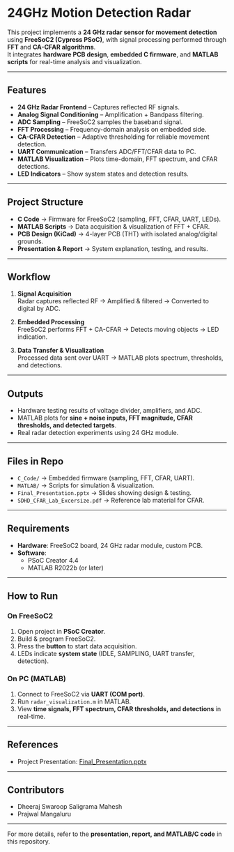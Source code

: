# 24GHz Motion Detection Radar

This project implements a **24 GHz radar sensor for movement detection** using **FreeSoC2 (Cypress PSoC)**, with signal processing performed through **FFT** and **CA-CFAR algorithms**.  
It integrates **hardware PCB design**, **embedded C firmware**, and **MATLAB scripts** for real-time analysis and visualization.

---

## Features
- **24 GHz Radar Frontend** – Captures reflected RF signals.
- **Analog Signal Conditioning** – Amplification + Bandpass filtering.
- **ADC Sampling** – FreeSoC2 samples the baseband signal.
- **FFT Processing** – Frequency-domain analysis on embedded side.
- **CA-CFAR Detection** – Adaptive thresholding for reliable movement detection.
- **UART Communication** – Transfers ADC/FFT/CFAR data to PC.
- **MATLAB Visualization** – Plots time-domain, FFT spectrum, and CFAR detections.
- **LED Indicators** – Show system states and detection results.

---

## Project Structure
- **C Code** → Firmware for FreeSoC2 (sampling, FFT, CFAR, UART, LEDs).
- **MATLAB Scripts** → Data acquisition & visualization of FFT + CFAR.
- **PCB Design (KiCad)** → 4-layer PCB (THT) with isolated analog/digital grounds.
- **Presentation & Report** → System explanation, testing, and results.

---

## Workflow
1. **Signal Acquisition**  
   Radar captures reflected RF → Amplified & filtered → Converted to digital by ADC.  

2. **Embedded Processing**  
   FreeSoC2 performs FFT + CA-CFAR → Detects moving objects → LED indication.  

3. **Data Transfer & Visualization**  
   Processed data sent over UART → MATLAB plots spectrum, thresholds, and detections.  

---

## Outputs
- Hardware testing results of voltage divider, amplifiers, and ADC.  
- MATLAB plots for **sine + noise inputs, FFT magnitude, CFAR thresholds, and detected targets**.  
- Real radar detection experiments using 24 GHz module.  

---

## Files in Repo
- `C_Code/` → Embedded firmware (sampling, FFT, CFAR, UART).  
- `MATLAB/` → Scripts for simulation & visualization.  
- `Final_Presentation.pptx` → Slides showing design & testing.  
- `SDHD_CFAR_Lab_Excersize.pdf` → Reference lab material for CFAR.  

---

## Requirements
- **Hardware**: FreeSoC2 board, 24 GHz radar module, custom PCB.  
- **Software**:  
  - PSoC Creator 4.4  
  - MATLAB R2022b (or later)  

---

## How to Run
### On FreeSoC2
1. Open project in **PSoC Creator**.  
2. Build & program FreeSoC2.  
3. Press the **button** to start data acquisition.  
4. LEDs indicate **system state** (IDLE, SAMPLING, UART transfer, detection).  

### On PC (MATLAB)
1. Connect to FreeSoC2 via **UART (COM port)**.  
2. Run `radar_visualization.m` in MATLAB.  
3. View **time signals, FFT spectrum, CFAR thresholds, and detections** in real-time.  

---

## References
- Project Presentation: [Final_Presentation.pptx](./Final_Presentation.pptx)  

---

## Contributors
- Dheeraj Swaroop Saligrama Mahesh  
- Prajwal Mangaluru  

---

For more details, refer to the **presentation, report, and MATLAB/C code** in this repository.
